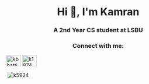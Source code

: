 <h1 align="center">Hi 👋, I'm Kamran</h1>
<h3 align="center">A 2nd Year CS student at LSBU</h3>
<p align="center"> 
<h3 align="center">Connect with me:</h3>
<a href="https://linkedin.com/in/kbhatti5924" target="blank"><img align="center" 
src="https://cdn.jsdelivr.net/npm/simple-icons@3.0.1/icons/linkedin.svg"
alt="kbhatti5924" height="30" width="40" /></a>
<a href="https://www.hackerrank.com/k1874" target="blank"><img align="center" 
src="https://cdn.jsdelivr.net/npm/simple-icons@3.0.1/icons/hackerrank.svg"
alt="k1874" height="30" width="40" /></a>
</p>
<p>&nbsp;<img align="center" src="https://github-readme-stats.vercel.app/api?username=k5924&show_icons=true" alt="k5924" /></p>
